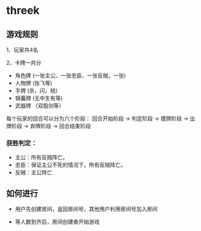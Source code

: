 # threek

## 游戏规则
1、玩家共4名

2、卡牌一共分 

* 角色牌 (一张主公、一张忠臣、一张反贼，一张)
* 人物牌 (张飞等)
* 手牌   (杀，闪，桃)
* 锦囊牌 (无中生有等)
* 武器牌 （双股剑等）   
            

每个玩家的回合可以分为六个阶段：
回合开始阶段 -> 判定阶段 -> 摸牌阶段 -> 出牌阶段 -> 弃牌阶段 -> 回合结束阶段

### 获胜判定：

* 主公：所有反贼阵亡。
* 忠臣：保证主公不死的情况下，所有反贼阵亡。
* 反贼：主公阵亡

## 如何进行

* 用户先创建房间，返回房间号，其他用户利用房间号加入房间

* 等人数到齐后，房间创建者开始游戏

